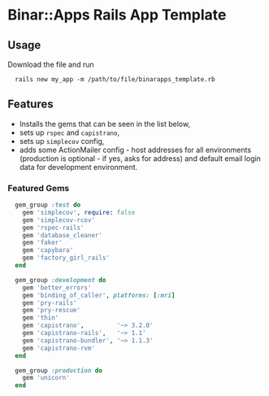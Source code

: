 # Binar::Apps Rails App Template

## Usage

Download the file and run

```
  rails new my_app -m /path/to/file/binarapps_template.rb
```

## Features

* Installs the gems that can be seen in the list below,
* sets up `rspec` and `capistrano`,
* sets up `simplecov` config,
* adds some ActionMailer config - host addresses for all environments (production is optional - if yes, asks for address) and default email login data for development environment.

### Featured Gems

``` ruby
  gem_group :test do
    gem 'simplecov', require: false
    gem 'simplecov-rcov'
    gem 'rspec-rails'
    gem 'database_cleaner'
    gem 'faker'
    gem 'capybara'
    gem 'factory_girl_rails'
  end

  gem_group :development do
    gem 'better_errors'
    gem 'binding_of_caller', platforms: [:mri]
    gem 'pry-rails'
    gem 'pry-rescue'
    gem 'thin'
    gem 'capistrano',         '~> 3.2.0'
    gem 'capistrano-rails',   '~> 1.1'
    gem 'capistrano-bundler', '~> 1.1.3'
    gem 'capistrano-rvm'
  end

  gem_group :production do
    gem 'unicorn'
  end
```
